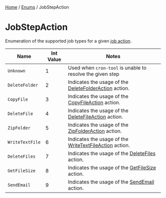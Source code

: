 [Home](/README.md) / [Enums](/docs/enums/README.md) / JobStepAction

# JobStepAction
Enumeration of the supported job types for a given [job action](/docs/job-actions/README.md).

| Name | Int Value | Notes |
| --- | --- | --- |
| `Unknown` | 1 | Used when `cron-tool` is unable to resolve the given step |
| `DeleteFolder` | 2 | Indicates the usage of the [DeleteFolderAction](/docs/job-actions/DeleteFolder.md) action. |
| `CopyFile` | 3 | Indicates the usage of the [CopyFileAction](/docs/job-actions/CopyFile.md) action. |
| `DeleteFile` | 4 | Indicates the usage of the [DeleteFileAction](/docs/job-actions/DeleteFile.md) action. |
| `ZipFolder` | 5 | Indicates the usage of the [ZipFolderAction](/docs/job-actions/ZipFolder.md) action. |
| `WriteTextFile` | 6 | Indicates the usage of the [WriteTextFileAction](/docs/job-actions/WriteTextFile.md) action. |
| `DeleteFiles` | 7 | Indicates the usage of the [DeleteFiles](/docs/job-actions/DeleteFiles.md) action. |
| `GetFileSize` | 8 | Indicates the usage of the [GetFileSize](/docs/job-actions/GetFileSize.md) action. |
| `SendEmail` | 9 | Indicates the usage of the [SendEmail](/docs/job-actions/SendEmail.md) action. |
